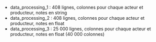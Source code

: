* data_processing_1 : 408 lignes, colonnes pour chaque acteur et producteur, notes en string
* data_processing_2 : 408 lignes, colonnes pour chaque acteur et producteur, notes en float
* data_processing_3 : 25 000 lignes, colonnes pour chaque acteur et producteur, notes en float (40 000 colonnes)
